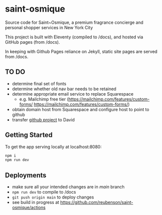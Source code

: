 # saint-osmique

Source code for Saint~Osmique, a premium fragrance concierge and personal shopper services in New York City

This project is built with Eleventy (compiled to /docs), and hosted via GitHub pages (from /docs).

In keeping with Github Pages reliance on Jekyll, static site pages are served from /docs.

## TO DO
- determine final set of fonts
- determine whether old nav bar needs to be retained
- determine appropriate email service to replace Squarespace
  - e.g. Mailchimp free tier (https://mailchimp.com/features/custom-forms/
https://mailchimp.com/features/custom-forms/)
- obtain domain host from Squarespace and configure host to point to github
- transfer [github project](https://github.com/reubenson/saint-osmique) to David

## Getting Started
To get the app serving locally at localhost:8080:
```bash
npm i
npm run dev
```

## Deployments
- make sure all your intended changes are in *main* branch
- `npm run dev` to compile to /docs
- `git push origin main` to deploy changes
- see build in progress at https://github.com/reubenson/saint-osmique/actions